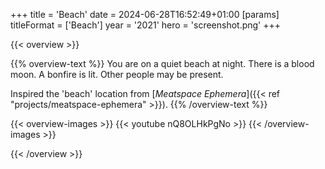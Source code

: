 +++
title = 'Beach'
date = 2024-06-28T16:52:49+01:00
[params]
    titleFormat = ['Beach']
    year = '2021'
    hero = 'screenshot.png'
+++

{{< overview >}}

{{% overview-text %}}
You are on a quiet beach at night. There is a blood moon. A bonfire is lit. Other people may be present.

Inspired the 'beach' location from [*Meatspace Ephemera*]({{< ref "projects/meatspace-ephemera" >}}).
{{% /overview-text %}}

{{< overview-images >}}
{{< youtube nQ8OLHkPgNo >}}
{{< /overview-images >}}

{{< /overview >}}